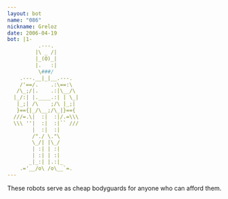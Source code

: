 ```yaml
---
layout: bot
name: "086"
nickname: Greloz
date: 2006-04-19
bot: |1-
          .---.        
         |\ _ /|       
         |_(O)_|       
         |.   :|       
          \###/        
    .---.__|_|__.---.  
    /'==/.    .:\==:\  
   /\_;/|.    .:|\__/\ 
  |_/:| |.____.:| | \_|
   |_;| /\    ;/\ |_;| 
   }=={|_/\__;/\_|}=={ 
  ///=.\|  :|  :|/.=\\\
  \\\ ''|  :|  :|`` ///
        |  :|  :|      
        /"./ \."\      
        \_/| |\_/      
        | :| | :|      
        | :| | :|      
       _|_:| |.:|_     
    .='__/o\ /o\__`=.  
---
```

These robots serve as cheap bodyguards for anyone who can afford them.